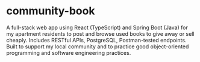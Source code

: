 # community-book
A full-stack web app using React (TypeScript) and Spring Boot (Java) for my apartment residents to post and browse used books to give away or sell cheaply. Includes RESTful APIs, PostgreSQL, Postman-tested endpoints. Built to support my local community and to practice good object-oriented programming and software engineering practices.

